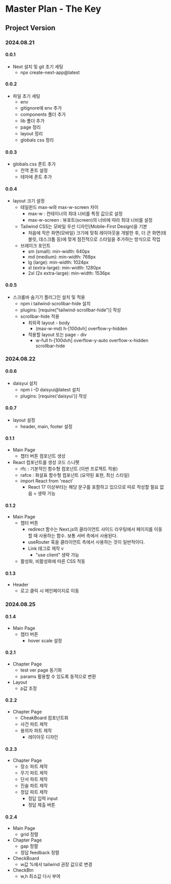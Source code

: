 # Master Plan - The Key

## Project Version

### 2024.08.21

#### 0.0.1

- Next 설치 및 git 초기 세팅
  - npx create-next-app@latest

#### 0.0.2

- 파일 초기 세팅
  - env
  - gitignore에 env 추가
  - components 폴더 추가
  - lib 폴더 추가
  - page 정리
  - layout 정리
  - globals css 정리

#### 0.0.3

- globals.css 폰트 추가
  - 전역 폰트 설정
  - 테마에 폰트 추가

#### 0.0.4

- layout 크기 설정
  - 테일윈드 max-w와 max-w-screen 차이
    - max-w : 컨테이너의 최대 너비를 특정 값으로 설정
    - max-w-screen : 뷰포트(screen)의 너비에 따라 최대 너비를 설정
  - Tailwind CSS는 모바일 우선 디자인(Mobile-First Design)을 기본
    - 처음에 작은 화면(모바일) 크기에 맞춰 레이아웃을 개발한 후, 더 큰 화면(태블릿, 데스크톱 등)에 맞게 점진적으로 스타일을 추가하는 방식으로 작업
  - 브레이크 포인트
    - sm (small): min-width: 640px
    - md (medium): min-width: 768px
    - lg (large): min-width: 1024px
    - xl (extra-large): min-width: 1280px
    - 2xl (2x extra-large): min-width: 1536px

#### 0.0.5

- 스크롤바 숨기기 플러그인 설치 및 적용
  - npm i tailwind-scrollbar-hide 설치
  - plugins: [require("tailwind-scrollbar-hide")] 작성
  - scrollbar-hide 적용
    - 최외곽 layout - body
      - (max-w-md) h-[100dvh] overflow-y-hidden
    - 적용할 layout 또는 page - div
      - w-full h-[100dvh] overflow-y-auto overflow-x-hidden scrollbar-hide

### 2024.08.22

#### 0.0.6

- daisyui 설치
  - npm i -D daisyui@latest 설치
  - plugins: [require('daisyui')] 작성

#### 0.0.7

- layout 설정
  - header, main, footer 설정

#### 0.1.1

- Main Page
  - 챕터 버튼 컴포넌트 생성
- React 컴포넌트를 생성 코드 스니펫
  - rfc : 기본적인 함수형 컴포넌트 (이번 프로젝트 적용)
  - rafce : 화살표 함수형 컴포넌트 (요약된 표현, 최신 스타일)
  - import React from 'react'
    - React 17 이상부터는 해당 문구를 포함하고 있으므로 따로 작성할 필요 없음 = 생략 가능

#### 0.1.2

- Main Page
  - 챕터 버튼
    - redirect 함수는 Next.js의 클라이언트 사이드 라우팅에서 페이지를 이동할 때 사용하는 함수. 보통 서버 측에서 사용된다.
    - useRouter 훅을 클라이언트 측에서 사용하는 것이 일반적이다.
    - Link 태그로 제작 v
      - "use client" 생략 가능
  - 활성화, 비활성화에 따른 CSS 적동

#### 0.1.3

- Header
  - 로고 클릭 시 메인페이지로 이동

### 2024.08.25

#### 0.1.4

- Main Page
  - 챕터 버튼
    - hover scale 설정

#### 0.2.1

- Chapter Page
  - test ver page 동기화
  - params 활용할 수 있도록 동적으로 변환
- Layout
  - p값 조정

#### 0.2.2

- Chapter Page
  - CheakBoard 컴포넌트화
  - 사건 파트 제작
  - 용의자 파트 제작
    - 레이아웃 디자인

#### 0.2.3

- Chapter Page
  - 장소 파트 제작
  - 무기 파트 제작
  - 단서 파트 제작
  - 진술 파트 제작
  - 정답 파트 제작
    - 정답 입력 input
    - 정답 제출 버튼

#### 0.2.4

- Main Page
  - grid 정렬
- Chapter Page
  - gap 정렬
  - 정답 feedback 정렬
- CheckBoard
  - w값 %에서 tailwind 권장 값으로 변경
- CheckBtn
  - w,h 최소값 다시 부여
